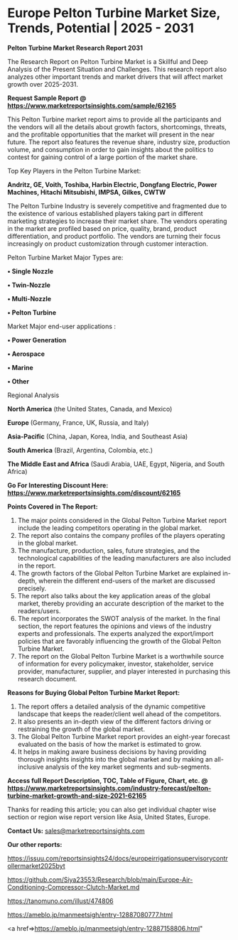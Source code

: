 # Europe Pelton Turbine Market Size, Trends, Potential | 2025 - 2031

<strong>Pelton Turbine Market Research Report 2031</strong>

The Research Report on Pelton Turbine Market is a Skillful and Deep Analysis of the Present Situation and Challenges. This research report also analyzes other important trends and market drivers that will affect market growth over 2025-2031.

<strong>Request Sample Report @ <a href=https://www.marketreportsinsights.com/sample/62165>https://www.marketreportsinsights.com/sample/62165</a></strong>

This Pelton Turbine market report aims to provide all the participants and the vendors will all the details about growth factors, shortcomings, threats, and the profitable opportunities that the market will present in the near future. The report also features the revenue share, industry size, production volume, and consumption in order to gain insights about the politics to contest for gaining control of a large portion of the market share.

Top Key Players in the Pelton Turbine Market:

<strong>Andritz, GE, Voith, Toshiba, Harbin Electric, Dongfang Electric, Power Machines, Hitachi Mitsubishi, IMPSA, Gilkes, CWTW</strong>

The Pelton Turbine Industry is severely competitive and fragmented due to the existence of various established players taking part in different marketing strategies to increase their market share. The vendors operating in the market are profiled based on price, quality, brand, product differentiation, and product portfolio. The vendors are turning their focus increasingly on product customization through customer interaction.

Pelton Turbine Market Major Types are:

<strong>• Single Nozzle

• Twin-Nozzle

• Multi-Nozzle

• Pelton Turbine</strong>

Market Major end-user applications :

<strong>• Power Generation

• Aerospace

• Marine

• Other</strong>

Regional Analysis

</u><strong><b>North America</b></strong> (the United States, Canada, and Mexico)

<strong><b>Europe </b></strong>(Germany, France, UK, Russia, and Italy)

<strong><b>Asia-Pacific</b></strong> (China, Japan, Korea, India, and Southeast Asia)

<strong><b>South America</b></strong> (Brazil, Argentina, Colombia, etc.)

<strong><b>The Middle East and Africa</b></strong> (Saudi Arabia, UAE, Egypt, Nigeria, and South Africa)

<strong>Go For Interesting Discount Here: <a href=https://www.marketreportsinsights.com/discount/62165>https://www.marketreportsinsights.com/discount/62165</a></strong>

<strong>Points Covered in The Report:</strong>
<ol>
  <li>The major points considered in the Global Pelton Turbine Market report include the leading competitors operating in the global market.</li>
  <li>The report also contains the company profiles of the players operating in the global market.</li>
  <li>The manufacture, production, sales, future strategies, and the technological capabilities of the leading manufacturers are also included in the report.</li>
  <li>The growth factors of the Global Pelton Turbine Market are explained in-depth, wherein the different end-users of the market are discussed precisely.</li>
  <li>The report also talks about the key application areas of the global market, thereby providing an accurate description of the market to the readers/users.</li>
  <li>The report incorporates the SWOT analysis of the market. In the final section, the report features the opinions and views of the industry experts and professionals. The experts analyzed the export/import policies that are favorably influencing the growth of the Global Pelton Turbine Market.</li>
  <li>The report on the Global Pelton Turbine Market is a worthwhile source of information for every policymaker, investor, stakeholder, service provider, manufacturer, supplier, and player interested in purchasing this research document.</li>
</ol>
<strong>Reasons for Buying Global Pelton Turbine Market Report:</strong>

<ol>
  <li>The report offers a detailed analysis of the dynamic competitive landscape that keeps the reader/client well ahead of the competitors.</li>
  <li>It also presents an in-depth view of the different factors driving or restraining the growth of the global market.</li>
  <li>The Global Pelton Turbine Market report provides an eight-year forecast evaluated on the basis of how the market is estimated to grow.</li>
  <li>It helps in making aware business decisions by having providing thorough insights insights into the global market and by making an all-inclusive analysis of the key market segments and sub-segments.</li>
</ol>
<strong>Access full Report Description, TOC, Table of Figure, Chart, etc. @ <a href=https://www.marketreportsinsights.com/industry-forecast/pelton-turbine-market-growth-and-size-2021-62165>https://www.marketreportsinsights.com/industry-forecast/pelton-turbine-market-growth-and-size-2021-62165</a></strong>


Thanks for reading this article; you can also get individual chapter wise section or region wise report version like Asia, United States, Europe.

<strong>Contact Us:</strong>
sales@marketreportsinsights.com

<strong>Our other reports:</strong>

<a href=https://issuu.com/reportsinsights24/docs/europeirrigationsupervisorycontrollermarket2025byt>https://issuu.com/reportsinsights24/docs/europeirrigationsupervisorycontrollermarket2025byt</a>

<a href=https://github.com/Siya23553/Research/blob/main/Europe-Air-Conditioning-Compressor-Clutch-Market.md>https://github.com/Siya23553/Research/blob/main/Europe-Air-Conditioning-Compressor-Clutch-Market.md</a>

<a href=https://tanomuno.com/illust/474806>https://tanomuno.com/illust/474806</a>

<a href=https://ameblo.jp/manmeetsigh/entry-12887080777.html>https://ameblo.jp/manmeetsigh/entry-12887080777.html</a>

<a href=>https://ameblo.jp/manmeetsigh/entry-12887158806.html</a>"
